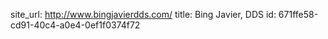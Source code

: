 site_url: http://www.bingjavierdds.com/
title: Bing Javier, DDS
id: 671ffe58-cd91-40c4-a0e4-0ef1f0374f72
